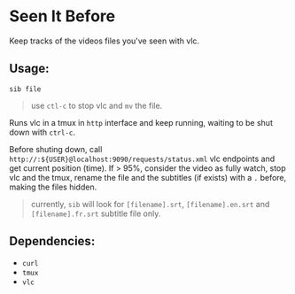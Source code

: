 # Seen It Before

Keep tracks of the videos files you've seen with vlc.

## Usage:
`sib file`

> use `ctl-c` to stop vlc and `mv` the file.

Runs vlc in a tmux in `http` interface and keep running, waiting to be shut down with `ctrl-c`.

Before shuting down, call `http://:${USER}@localhost:9090/requests/status.xml` vlc endpoints and get current position (time).
If > 95%, consider the video as fully watch, stop vlc and the tmux, rename the file and the subtitles (if exists) with a `.` before,
making the files hidden.

> currently, `sib` will look for `[filename].srt`, `[filename].en.srt` and `[filename].fr.srt` subtitle file only.

## Dependencies:
 - `curl`  
 - `tmux`  
 - `vlc`